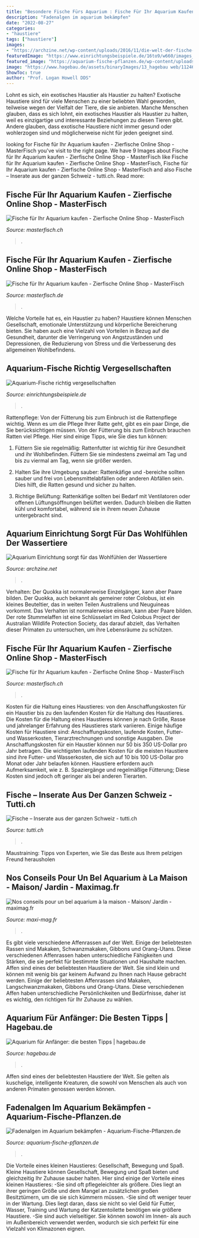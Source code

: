 ```yaml
---
title: "Besondere Fische Fürs Aquarium : Fische Für Ihr Aquarium Kaufen"
description: "Fadenalgen im aquarium bekämpfen"
date: "2022-08-27"
categories:
- "haustiere"
tags: ["haustiere"]
images:
- "https://archzine.net/wp-content/uploads/2016/11/die-welt-der-fische-aquarium-kugel-wasserpflanzen-sand-kleine-fische-goldfische-aquarium-einrichten-1.jpg"
featuredImage: "https://www.einrichtungsbeispiele.de/16to9/w660/images_26428/ersten-fotos-im-aquarium__e5414d8e6dbdf3737e9c4a2e967f892f.jpg"
featured_image: "https://aquarium-fische-pflanzen.de/wp-content/uploads/2019/03/Fadenalgen-im-aquarium-1.jpg"
image: "https://www.hagebau.de/assets/binaryImages/13_hagebau web/11246_iStock_58328242_LARGE.jpg"
ShowToc: true
author: "Prof. Logan Howell DDS"
---
```



Lohnt es sich, ein exotisches Haustier als Haustier zu halten?
Exotische Haustiere sind für viele Menschen zu einer beliebten Wahl geworden, teilweise wegen der Vielfalt der Tiere, die sie anbieten. Manche Menschen glauben, dass es sich lohnt, ein exotisches Haustier als Haustier zu halten, weil es einzigartige und interessante Beziehungen zu diesen Tieren gibt. Andere glauben, dass exotische Haustiere nicht immer gesund oder wohlerzogen sind und möglicherweise nicht für jeden geeignet sind.

	

		
looking for Fische für Ihr Aquarium kaufen - Zierfische Online Shop - MasterFisch you've visit to the right page. We have 9 Images about Fische für Ihr Aquarium kaufen - Zierfische Online Shop - MasterFisch like Fische für Ihr Aquarium kaufen - Zierfische Online Shop - MasterFisch, Fische für Ihr Aquarium kaufen - Zierfische Online Shop - MasterFisch and also Fische – Inserate aus der ganzen Schweiz - tutti.ch. Read more:
		
    
## Fische Für Ihr Aquarium Kaufen - Zierfische Online Shop - MasterFisch

<img loading=lazy src="https://www.masterfisch.ch/img/cms/Neon35s36.png" onerror="this.onerror=null;this.src='https://tse2.mm.bing.net/th?id=OIP.6XNzIdJWoQv7vdQeEB5fFQHaDg&amp;pid=15.1';" alt="Fische für Ihr Aquarium kaufen - Zierfische Online Shop - MasterFisch">

_Source: masterfisch.ch_

>. 

	



    
## Fische Für Ihr Aquarium Kaufen - Zierfische Online Shop - MasterFisch

<img loading=lazy src="https://www.masterfisch.com/img/cms/sem26de.jpg" onerror="this.onerror=null;this.src='https://tse3.mm.bing.net/th?id=OIP.Op9w5i0ZAsvHRhjaL2rPngHaFB&amp;pid=15.1';" alt="Fische für Ihr Aquarium kaufen - Zierfische Online Shop - MasterFisch">

_Source: masterfisch.de_

>. 

	

Welche Vorteile hat es, ein Haustier zu haben?
Haustiere können Menschen Gesellschaft, emotionale Unterstützung und körperliche Bereicherung bieten. Sie haben auch eine Vielzahl von Vorteilen in Bezug auf die Gesundheit, darunter die Verringerung von Angstzuständen und Depressionen, die Reduzierung von Stress und die Verbesserung des allgemeinen Wohlbefindens.

    
## Aquarium-Fische Richtig Vergesellschaften

<img loading=lazy src="https://www.einrichtungsbeispiele.de/16to9/w660/images_26428/ersten-fotos-im-aquarium__e5414d8e6dbdf3737e9c4a2e967f892f.jpg" onerror="this.onerror=null;this.src='https://tse3.mm.bing.net/th?id=OIP.rXP1FwhP2lBfnLDn-oT8FwHaEK&amp;pid=15.1';" alt="Aquarium-Fische richtig vergesellschaften">

_Source: einrichtungsbeispiele.de_

>. 

	

Rattenpflege: Von der Fütterung bis zum Einbruch ist die Rattenpflege wichtig.
Wenn es um die Pflege Ihrer Ratte geht, gibt es ein paar Dinge, die Sie berücksichtigen müssen. Von der Fütterung bis zum Einbruch brauchen Ratten viel Pflege. Hier sind einige Tipps, wie Sie dies tun können:
1. Füttern Sie sie regelmäßig: Rattenfutter ist wichtig für ihre Gesundheit und ihr Wohlbefinden. Füttern Sie sie mindestens zweimal am Tag und bis zu viermal am Tag, wenn sie größer werden.

2. Halten Sie ihre Umgebung sauber: Rattenkäfige und -bereiche sollten sauber und frei von Lebensmittelabfällen oder anderen Abfällen sein. Dies hilft, die Ratten gesund und sicher zu halten.

3. Richtige Belüftung: Rattenkäfige sollten bei Bedarf mit Ventilatoren oder offenen Lüftungsöffnungen belüftet werden. Dadurch bleiben die Ratten kühl und komfortabel, während sie in ihrem neuen Zuhause untergebracht sind.

    
## Aquarium Einrichtung Sorgt Für Das Wohlfühlen Der Wassertiere

<img loading=lazy src="https://archzine.net/wp-content/uploads/2016/11/die-welt-der-fische-aquarium-kugel-wasserpflanzen-sand-kleine-fische-goldfische-aquarium-einrichten-1.jpg" onerror="this.onerror=null;this.src='https://tse3.mm.bing.net/th?id=OIP.iuJhUdwzXKmh8MkrASajdAHaF3&amp;pid=15.1';" alt="Aquarium Einrichtung sorgt für das Wohlfühlen der Wassertiere">

_Source: archzine.net_

>. 

	

Verhalten: Der Quokka ist normalerweise Einzelgänger, kann aber Paare bilden.
Der Quokka, auch bekannt als gemeiner roter Colobus, ist ein kleines Beuteltier, das in weiten Teilen Australiens und Neuguineas vorkommt. Das Verhalten ist normalerweise einsam, kann aber Paare bilden. Der rote Stummelaffen ist eine Schlüsselart im Red Colobus Project der Australian Wildlife Protection Society, das darauf abzielt, das Verhalten dieser Primaten zu untersuchen, um ihre Lebensräume zu schützen.

    
## Fische Für Ihr Aquarium Kaufen - Zierfische Online Shop - MasterFisch

<img loading=lazy src="https://www.masterfisch.com/img/cms/sem05de.jpg" onerror="this.onerror=null;this.src='https://tse3.mm.bing.net/th?id=OIP.brsklHFRWpQrfYBg1D565AHaE7&amp;pid=15.1';" alt="Fische für Ihr Aquarium kaufen - Zierfische Online Shop - MasterFisch">

_Source: masterfisch.ch_

>. 

	

Kosten für die Haltung eines Haustieres: von den Anschaffungskosten für ein Haustier bis zu den laufenden Kosten für die Haltung des Haustieres.
Die Kosten für die Haltung eines Haustieres können je nach Größe, Rasse und jahrelanger Erfahrung des Haustieres stark variieren. Einige häufige Kosten für Haustiere sind: Anschaffungskosten, laufende Kosten, Futter- und Wasserkosten, Tierarztrechnungen und sonstige Ausgaben. Die Anschaffungskosten für ein Haustier können nur 50 bis 350 US-Dollar pro Jahr betragen. Die wichtigsten laufenden Kosten für die meisten Haustiere sind ihre Futter- und Wasserkosten, die sich auf 10 bis 100 US-Dollar pro Monat oder Jahr belaufen können. Haustiere erfordern auch Aufmerksamkeit, wie z. B. Spaziergänge und regelmäßige Fütterung; Diese Kosten sind jedoch oft geringer als bei anderen Tierarten.

    
## Fische – Inserate Aus Der Ganzen Schweiz - Tutti.ch

<img loading=lazy src="https://c.tutti.ch/images/8001658285.jpg" onerror="this.onerror=null;this.src='https://tse1.mm.bing.net/th?id=OIP.KJj1oF2aglKXh0p2vSUEBgHaFi&amp;pid=15.1';" alt="Fische – Inserate aus der ganzen Schweiz - tutti.ch">

_Source: tutti.ch_

>. 

	

Maustraining: Tipps von Experten, wie Sie das Beste aus Ihrem pelzigen Freund herausholen

    
## Nos Conseils Pour Un Bel Aquarium à La Maison - Maison/ Jardin - Maximag.fr

<img loading=lazy src="https://www.maxi-mag.fr/sites/default/files/media/article/2020-02/istock-672436474.jpg" onerror="this.onerror=null;this.src='https://tse1.mm.bing.net/th?id=OIP.pTvFtCAPk_j9CKUPKSU0BQHaD2&amp;pid=15.1';" alt="Nos conseils pour un bel aquarium à la maison - Maison/ Jardin - maximag.fr">

_Source: maxi-mag.fr_

>. 

	

Es gibt viele verschiedene Affenrassen auf der Welt. Einige der beliebtesten Rassen sind Makaken, Schwanzmakaken, Gibbons und Orang-Utans. Diese verschiedenen Affenrassen haben unterschiedliche Fähigkeiten und Stärken, die sie perfekt für bestimmte Situationen und Haushalte machen.
Affen sind eines der beliebtesten Haustiere der Welt. Sie sind klein und können mit wenig bis gar keinem Aufwand zu Ihnen nach Hause gebracht werden. Einige der beliebtesten Affenrassen sind Makaken, Langschwanzmakaken, Gibbons und Orang-Utans. Diese verschiedenen Affen haben unterschiedliche Persönlichkeiten und Bedürfnisse, daher ist es wichtig, den richtigen für Ihr Zuhause zu wählen.

    
## Aquarium Für Anfänger: Die Besten Tipps | Hagebau.de

<img loading=lazy src="https://www.hagebau.de/assets/binaryImages/13_hagebau web/11246_iStock_58328242_LARGE.jpg" onerror="this.onerror=null;this.src='https://tse2.mm.bing.net/th?id=OIP.4dHi-7fsK5OJIKAPTfPt_QFaC0&amp;pid=15.1';" alt="Aquarium für Anfänger: die besten Tipps | hagebau.de">

_Source: hagebau.de_

>. 

	

Affen sind eines der beliebtesten Haustiere der Welt. Sie gelten als kuschelige, intelligente Kreaturen, die sowohl von Menschen als auch von anderen Primaten genossen werden können.

    
## Fadenalgen Im Aquarium Bekämpfen - Aquarium-Fische-Pflanzen.de

<img loading=lazy src="https://aquarium-fische-pflanzen.de/wp-content/uploads/2019/03/Fadenalgen-im-aquarium-1.jpg" onerror="this.onerror=null;this.src='https://tse3.mm.bing.net/th?id=OIP.FmArMbcD39I2gxMRdIRpdAHaFH&amp;pid=15.1';" alt="Fadenalgen im Aquarium bekämpfen - Aquarium-Fische-Pflanzen.de">

_Source: aquarium-fische-pflanzen.de_

>. 

	

Die Vorteile eines kleinen Haustieres: Gesellschaft, Bewegung und Spaß.
Kleine Haustiere können Gesellschaft, Bewegung und Spaß bieten und gleichzeitig Ihr Zuhause sauber halten. Hier sind einige der Vorteile eines kleinen Haustieres:
-Sie sind oft pflegeleichter als größere. Dies liegt an ihrer geringen Größe und dem Mangel an zusätzlichen großen Besitztümern, um die sie sich kümmern müssen.
-Sie sind oft weniger teuer in der Wartung. Dies liegt daran, dass sie nicht so viel Geld für Futter, Wasser, Training und Wartung der Katzentoilette benötigen wie größere Haustiere.
-Sie sind auch vielseitiger. Sie können sowohl im Innen- als auch im Außenbereich verwendet werden, wodurch sie sich perfekt für eine Vielzahl von Klimazonen eignen.

